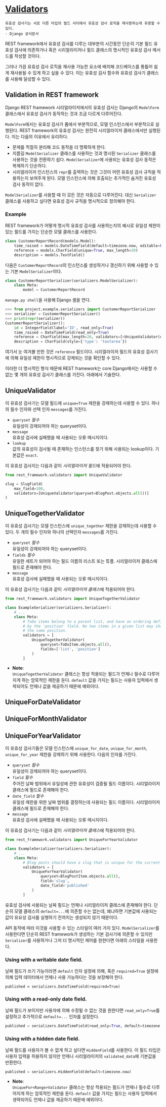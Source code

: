 # [Validators](https://www.django-rest-framework.org/api-guide/validators/)
```
유효성 검사기는 서로 다른 타입의 필드 사이에서 유효성 검사 로직을 재사용하는데 유용할 수 있다.
- Django 공식문서
```

REST framework에서 유효성 검사를 다루는 대부분의 시간동안 단순히 기본 필드 유효성 검사에 의존하거나 혹은 시리얼라이저나 필드 클래스의 명시적인 유효성 검사 메서드를 작성할 것이다.

그러나 가끔 유효성 검사 로직을 재사용 가능한 요소에 배치해 코드베이스를 통틀어 쉽게 재사용될 수 있게 하고 싶을 수 있다. 이는 유효성 검사 함수와 유효성 검사기 클래스를 사용해 달성할 수 있다.

## Validation in REST framework
Django REST framework 시리얼라이저에서의 유효성 검사는 Django의 `ModelForm` 클래스에서 유효성 검사가 동작하는 것과 조금 다르게 다루어진다.

`ModelForm`에서는 유효성 검사가 폼에서 부분적으로, 모델 인스턴스에서 부분적으로 실행된다. REST framework의 유효성 검사는 완전히 시리얼라이저 클래스에서만 실행된다. 이는 다음의 이유에서 유리하다.

- 문제를 적절히 분리해 코드 동작을 더 명확하게 한다.
- 지름길 `ModelSerializer` 클래스를 사용하는 것과 명시된 `Serializer` 클래스를 사용하는 것을 전환하기 쉽다. `ModelSerializer`에 사용되는 유효성 검사 동작은 복제하기 단순하다.
- 시리얼라이저 인스턴스의 `repr`를 출력하는 것은 그것이 어떤 유효성 검사 규칙을 적용하는지 보여주게 된다. 모델 인스턴스에 의해 호출되는 추가적인 숨겨진 유효성 검사 동작이 없다.

`ModelSerializer`를 사용할 때 이 모든 것은 자동으로 다루어진다. 대신 `Serializer` 클래스를 사용하고 싶다면 유효성 검사 규칙을 명시적으로 정의해야 한다.

### Example
REST framework가 어떻게 명시적 유효성 검사를 사용하는지의 예시로 유일성 제한이 있는 필드를 가지는 단순한 모델 클래스를 사용한다.

```python
class CustomerReportRecord(models.Model):
    time_raised = models.DateTimeField(default=timezone.now, editable=False)
    reference = models.CharField(unique=True, max_length=20)
    description = models.TextField()
```

다음은 `CustomerReportRecord`의 인스턴스를 생성하거나 갱신하기 위해 사용할 수 있는 기본 `ModelSerializer`이다.

```python
class CustomerReportSerializer(serializers.ModelSerializer):
    class Meta:
        model = CustomerReportRecord
```

`manage.py shell`을 사용해 Django 셸을 연다.

```python
>>> from project.example.serializers import CustomerReportSerializer
>>> serializer = CustomerReportSerializer()
>>> print(repr(serializer))
CustomerReportSerializer():
    id = IntegerField(label='ID', read_only=True)
    time_raised = DateTimeField(read_only=True)
    reference = CharField(max_length=20, validators=[<UniqueValidator(queryset=CustomerReportRecord.objects.all())>])
    description = CharField(style={'type': 'textarea'})
```
여기서 눈 여겨볼 만한 것은 `reference` 필드이다. 시리얼라이저 필드의 유효성 검사기에 의해 유일성 제한이 명시적으로 강제되는 것을 확인할 수 있다.

이러한 더 명시적인 형식 때문에 REST framework는 core Django에서는 사용할 수 없는 몇 개의 유효성 검사기 클래스를 가진다. 아래에서 기술한다.

## UniqueValidator
이 유효성 검사기는 모델 필드에 `unique=True` 제한을 강제하는데 사용할 수 있다. 하나의 필수 인자와 선택 인자 `messages`를 가진다.

- `queryset` *필수*<br>
  유일성이 강제되어야 하는 queryset이다.
- `message`<br>
  유효성 검사에 실패했을 때 사용되는 오류 메시지이다.
- `lookup`<br>
  값의 유효성이 검사될 때 존재하는 인스턴스를 찾기 위해 사용되는 lookup이다. 기본값은 `exact`.

이 유효성 검사지는 다음과 같이 *시리얼라이저 필드*에 적용되어야 한다.

```python
from rest_framework.validators import UniqueValidator

slug = SlugField(
    max_field=100,
    validators=[UniqueValidator(queryset=BlogPost.objects.all())]
)
```

## UniqueTogetherValidator
이 유효성 검사기는 모델 인스턴스에 `unique_together` 제한을 강제하는데 사용할 수 있다. 두 개의 필수 인자와 하나의 선택인자 `messages`를 가진다.

- `queryset` *필수*<br>
  유일성이 강제되어야 하는 queryset이다.
- `fields` *필수*<br>
  유일한 세트가 되어야 하는 필드 이름의 리스트 또는 튜플. 시리얼라이저 클래스에 필드로 존재해야 한다.
- `message`<br>
  유효성 검사에 실패했을 때 사용되는 오류 메시지이다.

이 유효성 검사기는 다음과 같이 *시리얼라이저 클래스*에 적용되어야 한다.

```python
from rest_framework.validators import UniqueTogetherValidator

class ExampleSerializer(serializers.Serializer):
    # ...
    class Meta:
        # ToDo items belong to a parent list, and have an ordering defined
        # by the 'position' field. No two items in a given list may share
        # the same position.
        validators = [
            UniqueTogetherValidator(
                queryset=ToDoItem.objects.all(),
                fields=['list', 'position']
            )
        ]
```

- **Note**:<br>
  `UniqueTogetherValidator` 클래스는 항상 적용되는 필드가 언제나 필수로 다루어지게 하는 암묵적인 제한을 둔다. `default` 값을 가지는 필드는 사용자 입력에서 생략되어도 언제나 값을 제공하기 때문에 예외이다.

## UniqueForDateValidator
## UniqueForMonthValidator
## UniqueForYearValidator
이 유효성 검사기들은 모델 인스턴스에 `unique_for_date`, `unique_for_month`, `unique_for_year` 제한을 강제하기 위해 사용한다. 다음의 인자를 가진다.

- `queryset` *필수*<br>
  유일성이 강제되어야 하는 queryset이다.
- `field` *필수*<br>
  주어진 날짜 범위에서 유일성에 관한 유효성이 검증될 필드 이름이다. 시리얼라이저 클래스에 필드로 존재해야 한다.
- `date_field` *필수*<br>
  유일성 제한을 위한 날짜 범위를 결정하는데 사용되는 필드 이름이다. 시리얼라이저 클래스에 필드로 존재해야 한다.
- `message`<br>
  유효성 검사에 실패했을 때 사용되는 오류 메시지이다.

이 유효성 검사기는 다음과 같이 *시리얼라이저 클래스*에 적용되어야 한다.

```python
from rest_framework.validators import UniqueForYearValidator

class ExampleSerializer(serializers.Serializer):
    # ...
    class Meta:
        # Blog posts should have a slug that is unique for the current year.
        validators = [
            UniqueForYearValidator(
                queryset=BlogPostItem.objects.all(),
                field='slug',
                date_field='published'
            )
        ]
```

유효성 검사에 사용되는 날짜 필드는 언제나 시리얼라이저 클래스에 존재해야 한다. 단순히 모델 클래스의 `default=...`에 의존할 수는 없는데, 왜냐하면 기본값에 사용되는 값이 유요성 검사를 실행하기 전까지는 생성되지 않기 때문이다.

API 동작에 따라 이것을 사용할 수 있는 스타일이 여러 가지 있다. `ModelSerializer`를 사용한다면 단순히 REST framework가 생성하는 기본 검사기에 의존할 수 있지만 `Serializer`를 사용하거나 그저 더 명시적인 제어를 원한다면 아래의 스타일을 사용한다.

### Using with a writable date field.
날짜 필드가 쓰기 가능이라면 `default` 인자 설정에 의해, 혹은 `required=True` 설정에 의해 입력 데이터에서 언제나 사용 가능하다는 것을 보장해야 한다.

```
published = serializers.DateTimeField(required=True)
```

### Using with a read-only date field.
날짜 필드가 보이지만 사용자에 의해 수정될 수 없는 것을 원한다면 `read_only=True`를 설정하고 추가적으로 `default=...` 인자를 설정한다.

```python
published = serializers.DateTimeField(read_only=True, default=timezone.now)
```

### Using with a hidden date field.
날짜 필드를 사용자가 볼 수 없게 하고 싶다면 `HiddenField`를 사용한다. 이 필드 타입은 사용자 입력을 허용하지 않지만 언제나 시리얼라이저의 `validated_data`에 기본값을 반환한다.

```python
published = serializers.HiddenField(default=timezone.now)
```

- **Note**:<br>
  `UniqueFor<Range>Validator` 클래스는 항상 적용되는 필드가 언제나 필수로 다루어지게 하는 암묵적인 제한을 둔다. `default` 값을 가지는 필드는 사용자 입력에서 생략되어도 언제나 값을 제공하기 때문에 예외이다.